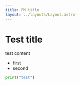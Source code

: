 ```yaml
---
title: FM title
layout: ../layouts/Layout.astro
---
```


# Test title

test content

- first
- second

```python
print("test")
```
